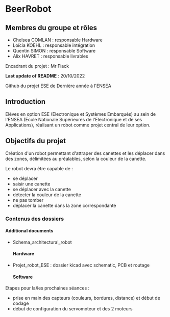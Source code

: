 # BeerRobot
## Membres du groupe et rôles
- Chelsea COMLAN : responsable Hardware
- Loïcia KOEHL : responsable intégration
- Quentin SIMON : responsable Software
- Alix HAVRET : responsable livrables

Encadrant du projet : Mr Fiack  

__Last update of README__ : 20/10/2022

Github du projet ESE de Dernière année à l'ENSEA

## Introduction
Elèves en option ESE (Electronique et Systèmes Embarqués) au sein de l'ENSEA (Ecole Nationale Supérieures de l'Electronique et de ses Applications), réalisant un robot comme projet central de leur option.  

## Objectifs du projet
Création d'un robot permettant d'attraper des canettes et les déplacer dans des zones, délimitées au préalables, selon la couleur de la canette.  

Le robot devra être capable de :  
- se déplacer
- saisir une canette 
- se déplacer avec la canette
- détecter la couleur de la canette 
- ne pas tomber 
- déplacer la canette dans la zone correspondante


### Contenus des dossiers
  #### Additional documents
* Schema_architectural_robot
  #### Hardware
* Projet_robot_ESE : dossier kicad avec schematic, PCB et routage
  #### Software 
  
  
Etapes pour la/les prochaines séances :  
- prise en main des capteurs (couleurs, bordures, distance) et début de codage  
- début de configuration du servomoteur et des 2 moteurs  
